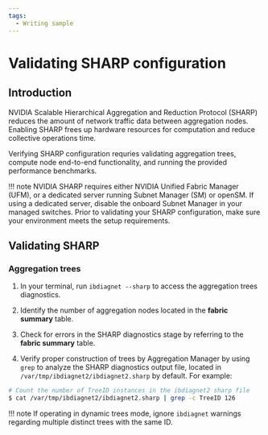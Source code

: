 ```yaml
---
tags:
  - Writing sample
---
```


# Validating SHARP configuration

## Introduction

NVIDIA Scalable Hierarchical Aggregation and Reduction Protocol (SHARP) reduces the amount of network traffic data between aggregation nodes. Enabling SHARP frees up hardware resources for computation and reduce collective operations time.

Verifying SHARP configuration requries validating aggregation trees, compute node end-to-end functionality, and running the provided performance benchmarks.

!!! note
    NVIDIA SHARP requires either NVIDIA Unified Fabric Manager (UFM), or a dedicated server running Subnet Manager (SM) or openSM. If using a dedicated server, disable the onboard Subnet Manager in your managed switches. Prior to validating your SHARP configuration, make sure your environment meets the setup requirements.

## Validating SHARP

### Aggregation trees

1. In your terminal, run `ibdiagnet --sharp` to access the aggregation trees diagnostics.

2. Identify the number of aggregation nodes located in the **fabric summary** table.

3. Check for errors in the SHARP diagnostics stage by referring to the **fabric summary** table.

4. Verify proper construction of trees by Aggregation Manager by using `grep` to analyze the SHARP diagnostics output file, located in `/var/tmp/ibdiagnet2/ibdiagnet2.sharp` by default. For example:

```bash
# Count the number of TreeID instances in the ibdiagnet2 sharp file
$ cat /var/tmp/ibdiagnet2/ibdiagnet2.sharp | grep -c TreeID 126
```

!!! note
    If operating in dynamic trees mode, ignore `ibdiagnet` warnings regarding multiple distinct trees with the same ID.